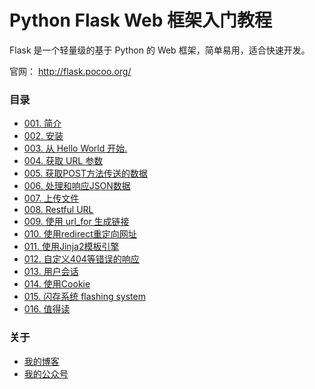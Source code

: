 # Python Flask Web 框架入门教程

Flask 是一个轻量级的基于 Python 的 Web 框架，简单易用，适合快速开发。

官网： http://flask.pocoo.org/

### 目录
* [001. 简介](001.%20%E7%AE%80%E4%BB%8B.md)
* [002. 安装](002.%20%E5%AE%89%E8%A3%85.md)
* [003. 从 Hello World 开始.](003.%20%E4%BB%8E%20Hello%20World%20%E5%BC%80%E5%A7%8B.md%20)
* [004. 获取 URL 参数](004.%20%E8%8E%B7%E5%8F%96%20URL%20%E5%8F%82%E6%95%B0.md)
* [005. 获取POST方法传送的数据](005.%20%E8%8E%B7%E5%8F%96POST%E6%96%B9%E6%B3%95%E4%BC%A0%E9%80%81%E7%9A%84%E6%95%B0%E6%8D%AE.md)
* [006. 处理和响应JSON数据](006.%20%E5%A4%84%E7%90%86%E5%92%8C%E5%93%8D%E5%BA%94JSON%E6%95%B0%E6%8D%AE.md)
* [007. 上传文件](007.%20%E4%B8%8A%E4%BC%A0%E6%96%87%E4%BB%B6.md)
* [008. Restful URL](008.%20Restful%20URL.md)
* [009. 使用 url_for 生成链接](009.%20%E4%BD%BF%E7%94%A8%20url_for%20%E7%94%9F%E6%88%90%E9%93%BE%E6%8E%A5.md)
* [010. 使用redirect重定向网址](010.%20%E4%BD%BF%E7%94%A8redirect%E9%87%8D%E5%AE%9A%E5%90%91%E7%BD%91%E5%9D%80.md)
* [011. 使用Jinja2模板引擎](011.%20%E4%BD%BF%E7%94%A8Jinja2%E6%A8%A1%E6%9D%BF%E5%BC%95%E6%93%8E.md)
* [012. 自定义404等错误的响应](012.%20%E8%87%AA%E5%AE%9A%E4%B9%89404%E7%AD%89%E9%94%99%E8%AF%AF%E7%9A%84%E5%93%8D%E5%BA%94.md)
* [013. 用户会话](013.%20%E7%94%A8%E6%88%B7%E4%BC%9A%E8%AF%9D.md)
* [014. 使用Cookie](014.%20%E4%BD%BF%E7%94%A8Cookie.md)
* [015. 闪存系统 flashing system](015.%20%E9%97%AA%E5%AD%98%E7%B3%BB%E7%BB%9F%20flashing%20system.md)
* [016. 值得读](016.%20%E5%80%BC%E5%BE%97%E8%AF%BB.md)

### 关于
* [我的博客](http://www.letiantian.me/)
* [我的公众号](http://www.letiantian.me/gzh/)